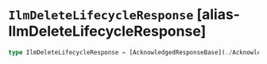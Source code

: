 # `IlmDeleteLifecycleResponse` [alias-IlmDeleteLifecycleResponse]
```typescript
type IlmDeleteLifecycleResponse = [AcknowledgedResponseBase](./AcknowledgedResponseBase.md);
```
